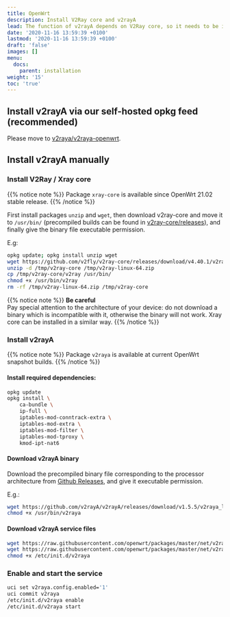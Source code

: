 ```yaml
---
title: OpenWrt
description: Install V2Ray core and v2rayA
lead: The function of v2rayA depends on V2Ray core, so it needs to be installed.
date: '2020-11-16 13:59:39 +0100'
lastmod: '2020-11-16 13:59:39 +0100'
draft: 'false'
images: []
menu:
  docs:
    parent: installation
weight: '15'
toc: 'true'
---
```


## Install v2rayA via our self-hosted opkg feed (recommended)

Please move to [v2raya/v2raya-openwrt](https://github.com/v2raya/v2raya-openwrt).

## Install v2rayA manually

### Install V2Ray / Xray core

{{% notice note %}}
Package `xray-core` is available since OpenWrt 21.02 stable release.
{{% /notice %}}

First install packages `unzip` and `wget`, then download v2ray-core and move it to `/usr/bin/` \(precompiled builds can be found in [v2ray-core/releases](https://github.com/v2fly/v2ray-core/releases)\), and finally give the binary file executable permission.

E.g:

```bash
opkg update; opkg install unzip wget
wget https://github.com/v2fly/v2ray-core/releases/download/v4.40.1/v2ray-linux-64.zip -P /tmp
unzip -d /tmp/v2ray-core /tmp/v2ray-linux-64.zip
cp /tmp/v2ray-core/v2ray /usr/bin/
chmod +x /usr/bin/v2ray
rm -rf /tmp/v2ray-linux-64.zip /tmp/v2ray-core
```

{{% notice note %}} **Be careful**  
Pay special attention to the architecture of your device: do not download a binary which is incompatible with it, otherwise the binary will not work. Xray core can be installed in a similar way.
{{% /notice %}}

### Install v2rayA

{{% notice note %}}
Package `v2raya` is available at current OpenWrt snapshot builds.
{{% /notice %}}

#### Install required dependencies:

```bash
opkg update
opkg install \
    ca-bundle \
    ip-full \
    iptables-mod-conntrack-extra \
    iptables-mod-extra \
    iptables-mod-filter \
    iptables-mod-tproxy \
    kmod-ipt-nat6
```

#### Download v2rayA binary

Download the precompiled binary file corresponding to the processor architecture from [Github Releases](https://github.com/v2rayA/v2rayA/releases), and give it executable permission.

E.g.:

```bash
wget https://github.com/v2rayA/v2rayA/releases/download/v1.5.5/v2raya_linux_x64_1.5.5 -O /usr/bin/v2raya
chmod +x /usr/bin/v2raya
```

#### Download v2rayA service files

```bash
wget https://raw.githubusercontent.com/openwrt/packages/master/net/v2raya/files/v2raya.config -O /etc/config/v2raya
wget https://raw.githubusercontent.com/openwrt/packages/master/net/v2raya/files/v2raya.init -O /etc/init.d/v2raya
chmod +x /etc/init.d/v2raya
```

### Enable and start the service

```bash
uci set v2raya.config.enabled='1'
uci commit v2raya
/etc/init.d/v2raya enable
/etc/init.d/v2raya start
```

